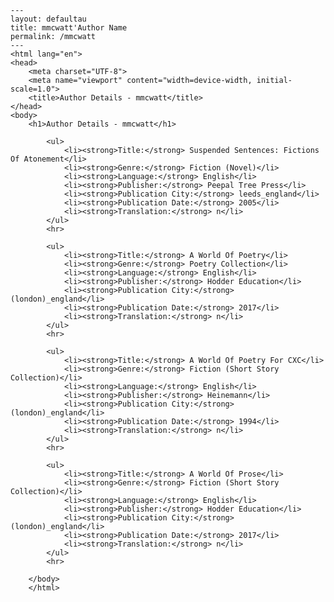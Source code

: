 
    ---
    layout: defaultau
    title: mmcwatt'Author Name 
    permalink: /mmcwatt
    ---
    <html lang="en">
    <head>
        <meta charset="UTF-8">
        <meta name="viewport" content="width=device-width, initial-scale=1.0">
        <title>Author Details - mmcwatt</title>
    </head>
    <body>
        <h1>Author Details - mmcwatt</h1>
        
            <ul>
                <li><strong>Title:</strong> Suspended Sentences: Fictions Of Atonement</li>
                <li><strong>Genre:</strong> Fiction (Novel)</li>
                <li><strong>Language:</strong> English</li>
                <li><strong>Publisher:</strong> Peepal Tree Press</li>
                <li><strong>Publication City:</strong> leeds_england</li>
                <li><strong>Publication Date:</strong> 2005</li>
                <li><strong>Translation:</strong> n</li>
            </ul>
            <hr>
            
            <ul>
                <li><strong>Title:</strong> A World Of Poetry</li>
                <li><strong>Genre:</strong> Poetry Collection</li>
                <li><strong>Language:</strong> English</li>
                <li><strong>Publisher:</strong> Hodder Education</li>
                <li><strong>Publication City:</strong> (london)_england</li>
                <li><strong>Publication Date:</strong> 2017</li>
                <li><strong>Translation:</strong> n</li>
            </ul>
            <hr>
            
            <ul>
                <li><strong>Title:</strong> A World Of Poetry For CXC</li>
                <li><strong>Genre:</strong> Fiction (Short Story Collection)</li>
                <li><strong>Language:</strong> English</li>
                <li><strong>Publisher:</strong> Heinemann</li>
                <li><strong>Publication City:</strong> (london)_england</li>
                <li><strong>Publication Date:</strong> 1994</li>
                <li><strong>Translation:</strong> n</li>
            </ul>
            <hr>
            
            <ul>
                <li><strong>Title:</strong> A World Of Prose</li>
                <li><strong>Genre:</strong> Fiction (Short Story Collection)</li>
                <li><strong>Language:</strong> English</li>
                <li><strong>Publisher:</strong> Hodder Education</li>
                <li><strong>Publication City:</strong> (london)_england</li>
                <li><strong>Publication Date:</strong> 2017</li>
                <li><strong>Translation:</strong> n</li>
            </ul>
            <hr>
            
        </body>
        </html>
        